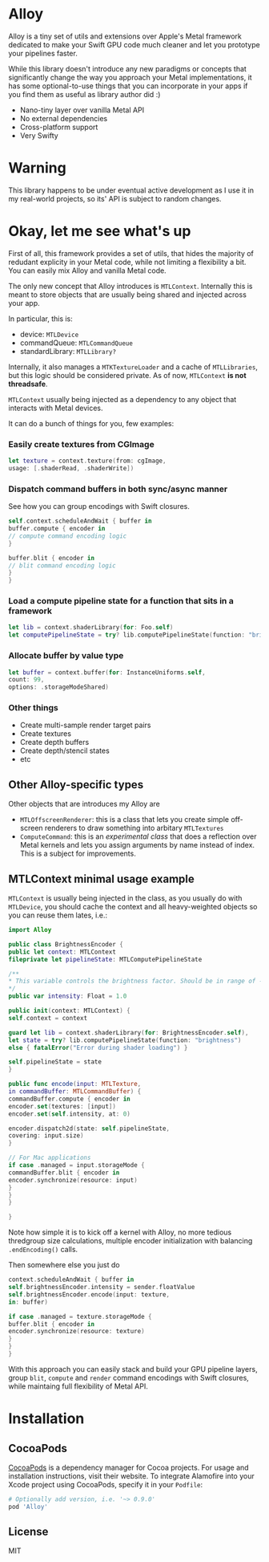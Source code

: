 # Alloy

Alloy is a tiny set of utils and extensions over Apple's Metal framework dedicated to make your Swift GPU code much cleaner and let you prototype your pipelines faster.

While this library doesn't introduce any new paradigms or concepts that significantly change the way you approach your Metal implementations, it has some optional-to-use things that you can incorporate in your apps if you find them as useful as library author did :)

- Nano-tiny layer over vanilla Metal API
- No external dependencies 
- Cross-platform support
- Very Swifty

# Warning

This library happens to be under eventual active development as I use it in my real-world projects, so its' API is subject to random changes. 

# Okay, let me see what's up 

First of all, this framework provides a set of utils, that hides the majority of redudant explicity in your Metal code, while not limiting a flexibility a bit. You can easily mix Alloy and vanilla Metal code.

The only new concept that Alloy introduces is `MTLContext`. Internally this is meant to store objects that are usually being shared and injected across your app.

In particular, this is:
- device: `MTLDevice`
- commandQueue: `MTLCommandQueue`
- standardLibrary: `MTLLibrary?`

Internally, it also manages a `MTKTextureLoader` and a cache of `MTLLibraries`, but this logic should be considered private. As of now, `MTLContext` **is not threadsafe**.

`MTLContext` usually being injected as a dependency to any object that interacts with Metal devices. 

It can do a bunch of things for you, few examples:

### Easily create textures from CGImage
```swift
let texture = context.texture(from: cgImage,
usage: [.shaderRead, .shaderWrite])
```

### Dispatch command buffers in both sync/async manner

See how you can group encodings with Swift closures.

```swift
self.context.scheduleAndWait { buffer in
buffer.compute { encoder in
// compute command encoding logic
}

buffer.blit { encoder in
// blit command encoding logic
}
}
```

### Load a compute pipeline state for a function that sits in a framework
```swift
let lib = context.shaderLibrary(for: Foo.self)
let computePipelineState = try? lib.computePipelineState(function: "brightness")
```

### Allocate buffer by value type

```swift
let buffer = context.buffer(for: InstanceUniforms.self,
count: 99,
options: .storageModeShared)
```

### Other things
- Create multi-sample render target pairs
- Create textures
- Create depth buffers
- Create depth/stencil states
- etc

## Other Alloy-specific types

Other objects that are introduces my Alloy are 

- `MTLOffscreenRenderer`: this is a class that lets you create simple off-screen renderers to draw something into arbitary `MTLTextures`
- `ComputeCommand`: this is an *experimental class* that does a reflection over Metal kernels and lets you assign arguments by name instead of index. This is a subject for improvements.

## MTLContext minimal usage example

`MTLContext` is usually being injected in the class, as you usually do with `MTLDevice`, you should cache the context and all heavy-weighted objects so you can reuse them lates, i.e.:

```swift
import Alloy

public class BrightnessEncoder {
public let context: MTLContext
fileprivate let pipelineState: MTLComputePipelineState

/**
* This variable controls the brightness factor. Should be in range of -1.0...1.0
*/
public var intensity: Float = 1.0

public init(context: MTLContext) {
self.context = context

guard let lib = context.shaderLibrary(for: BrightnessEncoder.self),
let state = try? lib.computePipelineState(function: "brightness")
else { fatalError("Error during shader loading") }

self.pipelineState = state
}

public func encode(input: MTLTexture,
in commandBuffer: MTLCommandBuffer) {
commandBuffer.compute { encoder in
encoder.set(textures: [input])
encoder.set(self.intensity, at: 0)

encoder.dispatch2d(state: self.pipelineState,
covering: input.size)
}

// For Mac applications
if case .managed = input.storageMode {
commandBuffer.blit { encoder in
encoder.synchronize(resource: input)
}
}
}

}
```

Note how simple it is to kick off a kernel with Alloy, no more tedious thredgroup size calculations, multiple encoder initialization with balancing `.endEncoding()` calls.

Then somewhere else you just do 

```swift
context.scheduleAndWait { buffer in
self.brightnessEncoder.intensity = sender.floatValue
self.brightnessEncoder.encode(input: texture,
in: buffer)

if case .managed = texture.storageMode {
buffer.blit { encoder in
encoder.synchronize(resource: texture)
}
}
}
```

With this approach you can easily stack and build your GPU pipeline layers, group `blit`, `compute` and `render` command encodings with Swift closures, while maintaing full flexibility of Metal API.

# Installation

## CocoaPods

[CocoaPods](https://cocoapods.org) is a dependency manager for Cocoa projects. For usage and installation instructions, visit their website. To integrate Alamofire into your Xcode project using CocoaPods, specify it in your `Podfile`:

```ruby
# Optionally add version, i.e. '~> 0.9.0'
pod 'Alloy'
```

License
----

MIT
